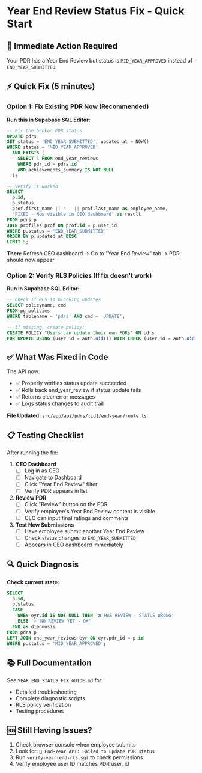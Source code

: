 # Year End Review Status Fix - Quick Start

## 🚨 Immediate Action Required

Your PDR has a Year End Review but status is `MID_YEAR_APPROVED` instead of `END_YEAR_SUBMITTED`.

## ⚡ Quick Fix (5 minutes)

### Option 1: Fix Existing PDR Now (Recommended)

**Run this in Supabase SQL Editor:**

```sql
-- Fix the broken PDR status
UPDATE pdrs 
SET status = 'END_YEAR_SUBMITTED', updated_at = NOW()
WHERE status = 'MID_YEAR_APPROVED'
  AND EXISTS (
    SELECT 1 FROM end_year_reviews 
    WHERE pdr_id = pdrs.id 
    AND achievements_summary IS NOT NULL
  );

-- Verify it worked
SELECT 
  p.id,
  p.status,
  prof.first_name || ' ' || prof.last_name as employee_name,
  'FIXED - Now visible in CEO dashboard' as result
FROM pdrs p
JOIN profiles prof ON prof.id = p.user_id
WHERE p.status = 'END_YEAR_SUBMITTED'
ORDER BY p.updated_at DESC
LIMIT 5;
```

**Then:** Refresh CEO dashboard → Go to "Year End Review" tab → PDR should now appear

### Option 2: Verify RLS Policies (If fix doesn't work)

**Run in Supabase SQL Editor:**

```sql
-- Check if RLS is blocking updates
SELECT policyname, cmd
FROM pg_policies 
WHERE tablename = 'pdrs' AND cmd = 'UPDATE';

-- If missing, create policy:
CREATE POLICY "Users can update their own PDRs" ON pdrs
FOR UPDATE USING (user_id = auth.uid()) WITH CHECK (user_id = auth.uid());
```

## ✅ What Was Fixed in Code

The API now:
- ✅ Properly verifies status update succeeded
- ✅ Rolls back end_year_review if status update fails
- ✅ Returns clear error messages
- ✅ Logs status changes to audit trail

**File Updated:** `src/app/api/pdrs/[id]/end-year/route.ts`

## 📋 Testing Checklist

After running the fix:

1. **CEO Dashboard**
   - [ ] Log in as CEO
   - [ ] Navigate to Dashboard
   - [ ] Click "Year End Review" filter
   - [ ] Verify PDR appears in list

2. **Review PDR**
   - [ ] Click "Review" button on the PDR
   - [ ] Verify employee's Year End Review content is visible
   - [ ] CEO can input final ratings and comments

3. **Test New Submissions**
   - [ ] Have employee submit another Year End Review
   - [ ] Check status changes to `END_YEAR_SUBMITTED`
   - [ ] Appears in CEO dashboard immediately

## 🔍 Quick Diagnosis

**Check current state:**

```sql
SELECT 
  p.id,
  p.status,
  CASE 
    WHEN eyr.id IS NOT NULL THEN '❌ HAS REVIEW - STATUS WRONG'
    ELSE '✅ NO REVIEW YET - OK'
  END as diagnosis
FROM pdrs p
LEFT JOIN end_year_reviews eyr ON eyr.pdr_id = p.id
WHERE p.status = 'MID_YEAR_APPROVED';
```

## 📚 Full Documentation

See `YEAR_END_STATUS_FIX_GUIDE.md` for:
- Detailed troubleshooting
- Complete diagnostic scripts
- RLS policy verification
- Testing procedures

## 🆘 Still Having Issues?

1. Check browser console when employee submits
2. Look for: `🚨 End-Year API: Failed to update PDR status`
3. Run `verify-year-end-rls.sql` to check permissions
4. Verify employee user ID matches PDR user_id



